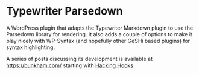 # Typewriter Parsedown

A WordPress plugin that adapts the Typewriter Markdown plugin to use the Parsedown library for rendering. It also adds a couple of options to make it play nicely with WP-Syntax (and hopefully other GeSHi based plugins) for syntax highlighting.

A series of posts discussing its development is available at https://bunkham.com/ starting with [Hacking Hooks](https://bunkham.com/hacking-hooks-bending-wordpress-hooks-filters-will/)


